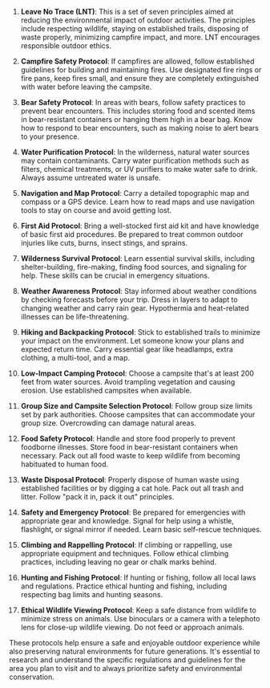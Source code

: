 1. **Leave No Trace (LNT)**: This is a set of seven principles aimed at reducing the environmental impact of outdoor activities. The principles include respecting wildlife, staying on established trails, disposing of waste properly, minimizing campfire impact, and more. LNT encourages responsible outdoor ethics.
    
2. **Campfire Safety Protocol**: If campfires are allowed, follow established guidelines for building and maintaining fires. Use designated fire rings or fire pans, keep fires small, and ensure they are completely extinguished with water before leaving the campsite.
    
3. **Bear Safety Protocol**: In areas with bears, follow safety practices to prevent bear encounters. This includes storing food and scented items in bear-resistant containers or hanging them high in a bear bag. Know how to respond to bear encounters, such as making noise to alert bears to your presence.
    
4. **Water Purification Protocol**: In the wilderness, natural water sources may contain contaminants. Carry water purification methods such as filters, chemical treatments, or UV purifiers to make water safe to drink. Always assume untreated water is unsafe.
    
5. **Navigation and Map Protocol**: Carry a detailed topographic map and compass or a GPS device. Learn how to read maps and use navigation tools to stay on course and avoid getting lost.
    
6. **First Aid Protocol**: Bring a well-stocked first aid kit and have knowledge of basic first aid procedures. Be prepared to treat common outdoor injuries like cuts, burns, insect stings, and sprains.
    
7. **Wilderness Survival Protocol**: Learn essential survival skills, including shelter-building, fire-making, finding food sources, and signaling for help. These skills can be crucial in emergency situations.
    
8. **Weather Awareness Protocol**: Stay informed about weather conditions by checking forecasts before your trip. Dress in layers to adapt to changing weather and carry rain gear. Hypothermia and heat-related illnesses can be life-threatening.
    
9. **Hiking and Backpacking Protocol**: Stick to established trails to minimize your impact on the environment. Let someone know your plans and expected return time. Carry essential gear like headlamps, extra clothing, a multi-tool, and a map.
    
10. **Low-Impact Camping Protocol**: Choose a campsite that's at least 200 feet from water sources. Avoid trampling vegetation and causing erosion. Use established campsites when available.
    
11. **Group Size and Campsite Selection Protocol**: Follow group size limits set by park authorities. Choose campsites that can accommodate your group size. Overcrowding can damage natural areas.
    
12. **Food Safety Protocol**: Handle and store food properly to prevent foodborne illnesses. Store food in bear-resistant containers when necessary. Pack out all food waste to keep wildlife from becoming habituated to human food.
    
13. **Waste Disposal Protocol**: Properly dispose of human waste using established facilities or by digging a cat hole. Pack out all trash and litter. Follow "pack it in, pack it out" principles.
    
14. **Safety and Emergency Protocol**: Be prepared for emergencies with appropriate gear and knowledge. Signal for help using a whistle, flashlight, or signal mirror if needed. Learn basic self-rescue techniques.
    
15. **Climbing and Rappelling Protocol**: If climbing or rappelling, use appropriate equipment and techniques. Follow ethical climbing practices, including leaving no gear or chalk marks behind.
    
16. **Hunting and Fishing Protocol**: If hunting or fishing, follow all local laws and regulations. Practice ethical hunting and fishing, including respecting bag limits and hunting seasons.
    
17. **Ethical Wildlife Viewing Protocol**: Keep a safe distance from wildlife to minimize stress on animals. Use binoculars or a camera with a telephoto lens for close-up wildlife viewing. Do not feed or approach animals.
    

These protocols help ensure a safe and enjoyable outdoor experience while also preserving natural environments for future generations. It's essential to research and understand the specific regulations and guidelines for the area you plan to visit and to always prioritize safety and environmental conservation.